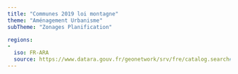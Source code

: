 ```yaml
---
title: "Communes 2019 loi montagne"
theme: "Aménagement Urbanisme"
subTheme: "Zonages Planification"

regions:
-
  iso: FR-ARA
  source: https://www.datara.gouv.fr/geonetwork/srv/fre/catalog.search#/search?resultType=details&sortBy=relevance&from=1&to=20&fast=index&_content_type=json&any=Communes 2019 loi montagne
---
```


